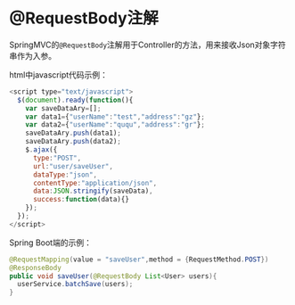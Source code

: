 @RequestBody注解
========================
SpringMVC的`@RequestBody`注解用于Controller的方法，用来接收Json对象字符串作为入参。

html中javascript代码示例：
```js
<script type="text/javascript">
  $(document).ready(function(){
    var saveDataAry=[];
    var data1={"userName":"test","address":"gz"};
    var data2={"userName":"ququ","address":"gr"};
    saveDataAry.push(data1);
    saveDataAry.push(data2);
    $.ajax({
      type:"POST",
      url:"user/saveUser",
      dataType:"json",
      contentType:"application/json",
      data:JSON.stringify(saveData),
      success:function(data){}
    });
  });  
</script>
```
Spring Boot端的示例：
```java
@RequestMapping(value = "saveUser",method = {RequestMethod.POST})
@ResponseBody
public void saveUser(@RequestBody List<User> users){
  userService.batchSave(users);
} 
```
